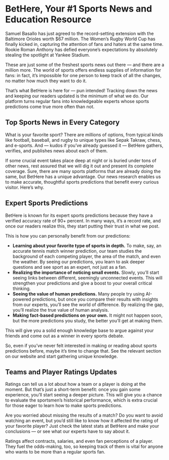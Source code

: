 # BetHere, Your #1 Sports News and Education Resource  
Samuel Basallo has just agreed to the record-setting extension with the Baltimore Orioles worth $67 million. The Women’s Rugby World Cup has finally kicked in, capturing the attention of fans and haters at the same time. Rookie Roman Anthony has defied everyone’s expectations by absolutely stealing the spotlight at Yankee Stadium.

These are just some of the freshest sports news out there — and there are a million more. The world of sports offers endless supplies of information for fans: in fact, it’s impossible for one person to keep track of all the changes, no matter how much they want to do it.

That’s what BetHere is here for — pun intended! Tracking down the news and keeping our readers updated is the minimum of what we do. Our platform turns regular fans into knowledgeable experts whose sports predictions come true more often than not.

## Top Sports News in Every Category

What is your favorite sport? There are millions of options, from typical kinds like football, baseball, and rugby to unique types like Sepak Takraw, chess, and e-sports. And — kudos if you’ve already guessed it — BetHere gathers, verifies, and publishes news about each of them.

If some crucial event takes place deep at night or is buried under tons of other news, rest assured that we will dig it out and present its complete coverage. Sure, there are many sports platforms that are already doing the same, but BetHere has a unique advantage. Our news research enables us to make accurate, thoughtful sports predictions that benefit every curious visitor. Here’s why. 

## Expert Sports Predictions

BetHere is known for its expert sports predictions because they have a verified accuracy rate of 90+ percent. In many ways, it’s a record rate, and once our readers realize this, they start putting their trust in what we post.

This is how you can personally benefit from our predictions:

<ul>
<li><b>Learning about your favorite type of sports in depth.</b> To make, say, an accurate tennis match winner prediction, our team studies the background of each competing player, the area of the match, and even the weather. By seeing our predictions, you learn to ask deeper questions and see sport as an expert, not just as a fan.</li>  
<li><b>Realizing the importance of noticing small events.</b> Slowly, you’ll start seeing links between different, seemingly unconnected events. This will strengthen your predictions and give a boost to your overall critical thinking.</li>
<li><b>Seeing the value of human predictions.</b> Many people try using AI-powered predictions, but once you compare their results with insights from our experts, you’ll see the world of difference. By realizing the gap, you’ll realize the true value of human analysis.</li>
<li><b>Making fact-based predictions on your own.</b> It might not happen soon, but the more predictions you study, the better you’ll get at making them.</li>
</ul>

This will give you a solid enough knowledge base to argue against your friends and come out as a winner in every sports debate.  

So, even if you’ve never felt interested in making or reading about sports predictions before, maybe it’s time to change that. See the relevant section on our website and start gathering unique knowledge. 

## Teams and Player Ratings Updates

Ratings can tell us a lot about how a team or a player is doing at the moment. But that’s just a short-term benefit: once you gain some experience, you’ll start seeing a deeper picture. This will give you a chance to evaluate the sportsmen’s historical performance, which is extra crucial for those eager to learn how to make sports predictions.  

Are you worried about missing the results of a match? Do you want to avoid watching an event, but you’d still like to know how it affected the rating of your favorite player? Just check the latest stats at BetHere and make your conclusions — or see what our experts have to say about it.  

Ratings affect contracts, salaries, and even fan perceptions of a player. They fuel the odds-making, too, so keeping track of them is vital for anyone who wants to be more than a regular sports fan.     
